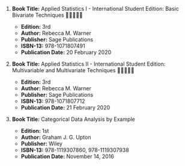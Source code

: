 1. **Book Title:** Applied Statistics I - International Student Edition: Basic Bivariate Techniques 🚨🚨🚨🚨🚨
   - **Edition:** 3rd
   - **Author:** Rebecca M. Warner
   - **Publisher:** Sage Publications
   - **ISBN-13:** 978-1071807491
   - **Publication Date:** 20 February 2020

2. **Book Title:** Applied Statistics II - International Student Edition: Multivariable and Multivariate Techniques 🚨🚨🚨🚨🚨
   - **Edition:** 3rd
   - **Author:** Rebecca M. Warner
   - **Publisher:** Sage Publications
   - **ISBN-13:** 978-1071807712
   - **Publication Date:** 21 February 2020

3. **Book Title:** Categorical Data Analysis by Example
   - **Edition:** 1st
   - **Author:** Graham J. G. Upton
   - **Publisher:** Wiley
   - **ISBN-13:** 978-1119307860, 978-1119307938
   - **Publication Date:** November 14, 2016
